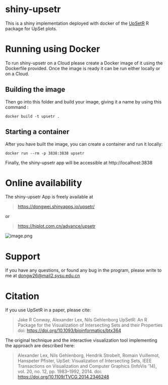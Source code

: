 # shiny-upsetr
This is a shiny implementation deployed with docker of the [UpSetR](https://github.com/hms-dbmi/UpSetR) R package for UpSet plots.

# Running using Docker
To run shiny-upsetr on a Cloud please create a Docker image of it using the Dockerfile provided. Once the image is ready it can be run either locally or on a Cloud.

## Building the image
Then go into this folder and build your image, giving it a name by using this command :
```
docker build -t upsetr . 
```

## Starting a container
After you have built the image, you can create a container and run it locally:
```
docker run --rm -p 3838:3838 upsetr
```
Finally, the shiny-upsetr app will be accessible at http://localhost:3838

# Online availability
The shiny-upsetr App is freely available at
> https://dongwei.shinyapps.io/upsetr/

or

> https://hiplot.com.cn/advance/upsetr

![image.png](https://upload-images.jianshu.io/upload_images/8723194-8267e24061218c0b.png?imageMogr2/auto-orient/strip%7CimageView2/2/w/1240)

# Support
If you have any questions, or found any bug in the program, please write to me at dongw26@mail2.sysu.edu.cn

# Citation
If you use UpSetR in a paper, please cite:

> Jake R Conway, Alexander Lex, Nils Gehlenborg UpSetR: An R Package for the Visualization of Intersecting Sets and their Properties doi: https://doi.org/10.1093/bioinformatics/btx364
        
        

The original technique and the interactive visualization tool implementing the approach are described here:

> Alexander Lex, Nils Gehlenborg, Hendrik Strobelt, Romain Vuillemot, Hanspeter Pfister,
UpSet: Visualization of Intersecting Sets,
IEEE Transactions on Visualization and Computer Graphics (InfoVis '14), vol. 20, no. 12, pp. 1983–1992, 2014.
doi: https://doi.org/10.1109/TVCG.2014.2346248
        
        
